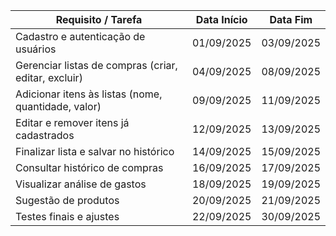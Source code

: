 | Requisito / Tarefa                                   | Data Início | Data Fim   |
| ---------------------------------------------------- | ----------- | ---------- |
| Cadastro e autenticação de usuários                  | 01/09/2025  | 03/09/2025 |
| Gerenciar listas de compras (criar, editar, excluir) | 04/09/2025  | 08/09/2025 |
| Adicionar itens às listas (nome, quantidade, valor)  | 09/09/2025  | 11/09/2025 |
| Editar e remover itens já cadastrados                | 12/09/2025  | 13/09/2025 |
| Finalizar lista e salvar no histórico                | 14/09/2025  | 15/09/2025 |
| Consultar histórico de compras                       | 16/09/2025  | 17/09/2025 |
| Visualizar análise de gastos                         | 18/09/2025  | 19/09/2025 |
| Sugestão de produtos                                 | 20/09/2025  | 21/09/2025 |
| Testes finais e ajustes                              | 22/09/2025  | 30/09/2025 |